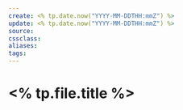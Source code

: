 ```yaml
---
create: <% tp.date.now("YYYY-MM-DDTHH:mmZ") %>
update: <% tp.date.now("YYYY-MM-DDTHH:mmZ") %>
source:
cssclass:
aliases:
tags:
---
```


# <% tp.file.title %>

